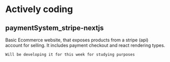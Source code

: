 # Actively coding


## paymentSystem_stripe-nextjs
Basic Ecommerce website, that exposes products from a stripe (api) account for selling. It includes payment checkout and react rendering types.


`Will be developing it for this week for studying purposes`
